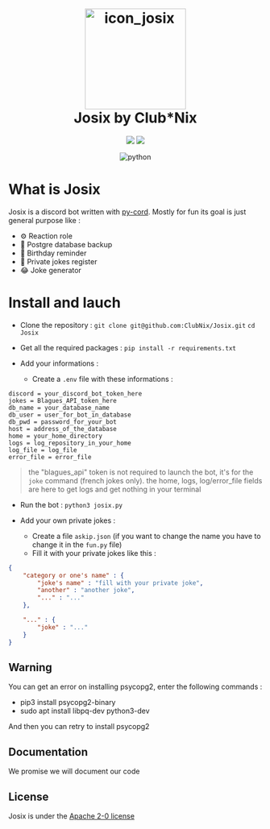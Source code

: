 

<h1 align="center">
  <img src="https://cdn.discordapp.com/attachments/933118079028826145/951590071948177488/josix.png" alt="icon_josix"  height="200" width="200">
  <br>
  Josix by Club*Nix
  <br>
</h1>
  
<p align="center">
  <a href="https://www.clubnix.fr/" alt="Club*Nix"><img src="https://img.shields.io/badge/A_project-Club*Nix-informational"/></a>
  <a href="https://github.com/ClubNix/Josix/blob/master/LICENSE" alt="apache"><img src="https://img.shields.io/badge/Apache-2.0-green" /></a>
</p>

<p align="center">
  <img src="https://img.shields.io/badge/python-3.8_|_3.9_|_3.10-blue" alt="python"/>
</p>

# What is Josix

Josix is a discord bot written with [py-cord](https://pypi.org/project/py-cord/). Mostly for fun its goal is just general purpose like :
- ⚙️ Reaction role 
- 💾 Postgre database backup
- 🎂 Birthday reminder
- 🧠 Private jokes register
- 😂 Joke generator


# Install and lauch 
- Clone the repository :
`git clone git@github.com:ClubNix/Josix.git`
`cd Josix`

- Get all the required packages :
`pip install -r requirements.txt`

- Add your informations :
	- Create a `.env` file with these informations :
```
discord = your_discord_bot_token_here
jokes = Blagues_API_token_here
db_name = your_database_name
db_user = user_for_bot_in_database
db_pwd = password_for_your_bot
host = address_of_the_database
home = your_home_directory
logs = log_repository_in_your_home
log_file = log_file
error_file = error_file
```

> the "blagues_api" token is not required to launch the bot, it's for the `joke` command (french jokes only).
> the home, logs, log/error_file fields are here to get logs and get nothing in your terminal

- Run the bot :
`python3 josix.py`

- Add your own private jokes :
	- Create a file `askip.json` (if you want to change the name you have to change it in the `fun.py` file)
	- Fill it with your private jokes like this :

```json
{
	"category or one's name" : {
		"joke's name" : "fill with your private joke",
		"another" : "another joke",
		"..." : "..."
	},

	"..." : {
		"joke" : "..."
	}
}
```

## Warning
You can get an error on installing psycopg2, enter the following commands :
- pip3 install psycopg2-binary
- sudo apt install libpq-dev python3-dev

And then you can retry to install psycopg2

## Documentation
We promise we will document our code

## License
Josix is under the [Apache 2-0 license](https://github.com/ClubNix/Josix/blob/master/LICENSE)